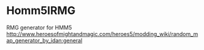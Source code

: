 # Homm5IRMG
RMG generator for HMM5
http://www.heroesofmightandmagic.com/heroes5/modding_wiki/random_map_generator_by_idan:general
